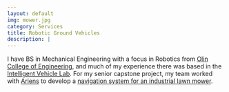 ```yaml
---
layout: default
img: mower.jpg
category: Services
title: Robotic Ground Vehicles
description: |
---
```

I have BS in Mechanical Engineering with a focus in Robotics from [Olin College of Engineering](http://www.olin.edu/), and much of my experience there was based in the [Intelligent Vehicle Lab](http://www.olin.edu/collaborate/robotics/). For my senior capstone project, my team worked with [Ariens](https://www.ariens.com/en-us) to develop a [navigation system for an industrial lawn mower](http://digitalcommons.olin.edu/cgi/viewcontent.cgi?article=1002&context=scope_2014).
